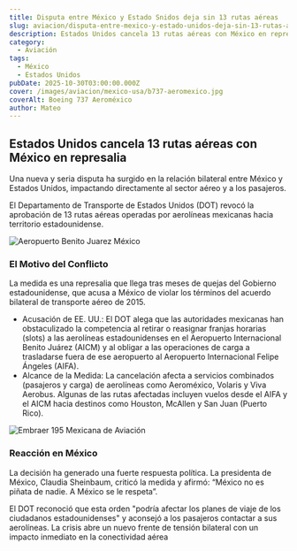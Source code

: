 ```yaml
---
title: Disputa entre México y Estado Snidos deja sin 13 rutas aéreas
slug: aviacion/disputa-entre-mexico-y-estado-unidos-deja-sin-13-rutas-aereas
description: Estados Unidos cancela 13 rutas aéreas con México en represalia.
category:
  - Aviación
tags:
  - México
  - Estados Unidos
pubDate: 2025-10-30T03:00:00.000Z
cover: /images/aviacion/mexico-usa/b737-aeromexico.jpg
coverAlt: Boeing 737 Aeroméxico
author: Mateo
---
```


## Estados Unidos cancela 13 rutas aéreas con México en represalia

Una nueva y seria disputa ha surgido en la relación bilateral entre México y Estados Unidos, impactando directamente al sector aéreo y a los pasajeros.

El Departamento de Transporte de Estados Unidos (DOT) revocó la aprobación de 13 rutas aéreas operadas por aerolíneas mexicanas hacia territorio estadounidense.

![Aeropuerto Benito Juarez México](/images/aviacion/mexico-usa/aeropuerto-mx.jpg)

### El Motivo del Conflicto

La medida es una represalia que llega tras meses de quejas del Gobierno estadounidense, que acusa a México de violar los términos del acuerdo bilateral de transporte aéreo de 2015.

* Acusación de EE. UU.: El DOT alega que las autoridades mexicanas han obstaculizado la competencia al retirar o reasignar franjas horarias (slots) a las aerolíneas estadounidenses en el Aeropuerto Internacional Benito Juárez (AICM) y al obligar a las operaciones de carga a trasladarse fuera de ese aeropuerto al Aeropuerto Internacional Felipe Ángeles (AIFA).
* Alcance de la Medida: La cancelación afecta a servicios combinados (pasajeros y carga) de aerolíneas como Aeroméxico, Volaris y Viva Aerobus. Algunas de las rutas afectadas incluyen vuelos desde el AIFA y el AICM hacia destinos como Houston, McAllen y San Juan (Puerto Rico).

![Embraer 195 Mexicana de Aviación](/images/aviacion/mexico-usa/departamento-tesoro-ee-uu-revoca-aprobacion-13-aerolineas-mexicana-aifa-aicm-aeropuerto-felipe-angeles-benito-juarez-28102025.jpg)

### Reacción en México

La decisión ha generado una fuerte respuesta política. La presidenta de México, Claudia Sheinbaum, criticó la medida y afirmó: “México no es piñata de nadie. A México se le respeta”.

El DOT reconoció que esta orden "podría afectar los planes de viaje de los ciudadanos estadounidenses" y aconsejó a los pasajeros contactar a sus aerolíneas. La crisis abre un nuevo frente de tensión bilateral con un impacto inmediato en la conectividad aérea
